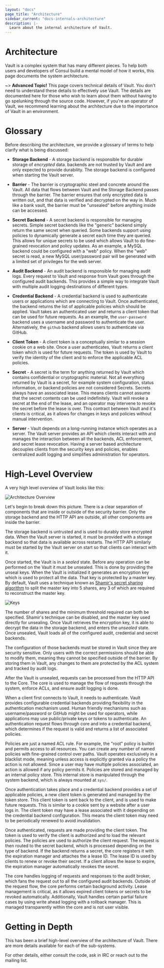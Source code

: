 ```yaml
---
layout: "docs"
page_title: "Architecture"
sidebar_current: "docs-internals-architecture"
description: |-
  Learn about the internal architecture of Vault.
---
```


# Architecture

Vault is a complex system that has many different pieces. To help both users and developers of Consul
build a mental model of how it works, this page documents the system architecture.

~> **Advanced Topic!** This page covers technical details
of Vault. You don't need to understand these details to
effectively use Vault. The details are documented here for
those who wish to learn about them without having to go
spelunking through the source code. However, if you're an
operator of Vault, we recommend learning about the architecture
due to the importance of Vault in an environment.

# Glossary

Before describing the architecture, we provide a glossary of terms to help
clarify what is being discussed:

* **Storage Backend** - A storage backend is responsible for durable storage of _encrypted_ data.
  backends are not trusted by Vault and are only expected to provide durability. The storage
  backend is configured when starting the Vault server.

* **Barrier** - The barrier is cryptographic steel and concrete around the Vault. All data that
  flows between Vault and the Storage Backend passes through the barrier. The barrier ensures
  that only encrypted data is written out, and that data is verified and decrypted on the way
  in. Much like a bank vault, the barrier must be "unsealed" before anything inside can be accessed.

* **Secret Backend** - A secret backend is responsible for managing secrets. Simple secret backends
  like the "generic" backend simply return the same secret when queried. Some backends support
  using policies to dynamically generate a secret each time they are queried. This allows for
  unique secrets to be used which allows Vault to do fine-grained revocation and policy updates.
  As an example, a MySQL backend could be configured with a "web" policy. When the "web" secret
  is read, a new MySQL user/password pair will be generated with a limited set of privileges
  for the web server.

* **Audit Backend** - An audit backend is responsible for managing audit logs. Every request to Vault
  and response from Vault goes through the configured audit backends. This provides a simple
  way to integrate Vault with multiple audit logging destinations of different types.

* **Credential Backend** - A credential backend is used to authenticate users or applications which
  are connecting to Vault. Once authenticated, the backend returns the list of applicable policies
  which should be applied. Vault takes an authenticated user and returns a client token that can
  be used for future requests. As an example, the `user-password` backend uses a username and password
  to authenticate the user. Alternatively, the `github` backend allows users to authenticate
  via GitHub.

* **Client Token** - A client token is a conceptually similar to a session cookie on a web site.
  Once a user authenticates, Vault returns a client token which is used for future requests.
  The token is used by Vault to verify the identity of the client and to enforce the applicable
  ACL policies.

* **Secret** - A secret is the term for anything returned by Vault which contains confidential
  or cryptographic material. Not all everything returned by Vault is a secret, for example
  system configuration, status information, or backend policies are not considered Secrets.
  Secrets always have an associated lease. This means clients cannot assume that the secret
  contents can be used indefinitely. Vault will revoke a secret at the end of the lease, and
  an operator may intervene to revoke the secret before the lease is over. This contract
  between Vault and it's clients is critical, as it allows for changes in keys and policies
  without manual intervention.

* **Server** - Vault depends on a long-running instance which operates as a server.
  The Vault server provides an API which clients interact with and manages the
  interaction between all the backends, ACL enforcement, and secret lease revocation.
  Having a server based architecture decouples clients from the security keys and policies,
  enables centralized audit logging and simplifies administration for operators.

# High-Level Overview

A very high level overview of Vault looks like this:

![Architecture Overview](/assets/images/layers.png)

Let's begin to break down this picture. There is a clear separation of components
that are inside or outside of the security barrier. Only the storage backend and
the HTTP API are outside, all other components are inside the barrier.

The storage backend is untrusted and is used to durably store encrypted data. When
the Vault server is started, it must be provided with a storage backend so that data
is available across restarts. The HTTP API similarly must be started by the Vault server
on start so that clients can interact with it.

Once started, the Vault is in a _sealed_ state. Before any operation can be performed
on the Vault it must be unsealed. This is done by providing the unseal keys. When
the Vault is initialized it generates an encryption key which is used to protect all the
data. That key is protected by a master key. By default, Vault uses a technique known
as [Shamir's secret sharing algorithm](http://en.wikipedia.org/wiki/Shamir's_Secret_Sharing)
to split the master key into 5 shares, any 3 of which are required to reconstruct the master
key.

![Keys](/assets/images/keys.png)

The number of shares and the minimum threshold required can both be specified. Shamir's
technique can be disabled, and the master key used directly for unsealing. Once Vault
retrieves the encryption key, it is able to decrypt the data in the storage backend,
and enters the _unsealed_ state. Once unsealed, Vault loads all of the configured
audit, credential and secret backends.

The configuration of those backends must be stored in Vault since they are security
sensitive. Only users with the correct permissions should be able to modify them,
meaning they cannot be specified outside of the barrier. By storing them in Vault,
any changes to them are protected by the ACL system and tracked by audit logs.

After the Vault is unsealed, requests can be processed from the HTTP API to the Core.
The core is used to manage the flow of requests through the system, enforce ACLs,
and ensure audit logging is done.

When a client first connects to Vault, it needs to authenticate. Vault provides
configurable credential backends providing flexibility in the authentication mechanism
used. Human friendly mechanisms such as username/password or GitHub might be
used for operators, while applications may use public/private keys or tokens to authenticate.
An authentication request flows through core and into a credential backend, which determines
if the request is valid and returns a list of associated policies.

Policies are just a named ACL rule. For example, the "root" policy is builtin and
permits access to all resources. You can create any number of named policies with
fine-grained control over paths. Vault operates exclusively in a blacklist mode, meaning
unless access is explicitly granted via a policy the action is not allowed.
Since a user may have multiple policies associated, an action is allowed if any policy
permits it. Policies are stored and managed by an internal policy store. This internal store
is manipulated through the system backend, which is always mounted at `sys/`.

Once authentication takes place and a credential backend provides a set of applicable
policies, a new client token is generated and managed by the token store. This client token
is sent back to the client, and is used to make future requests. This is similar to
a cookie sent by a website after a user logs in. The client token may have a lease associated
with it depending on the credential backend configuration. This means the client token
may need to be periodically renewed to avoid invalidation.

Once authenticated, requests are made providing the client token. The token is used
to verify the client is authorized and to load the relevant policies. The policies
are used to authorize the client request. The request is then routed to the secret backend,
which is processed depending on the type of backend. If the backend returns a secret,
the core registers it with the expiration manager and attaches the a lease ID.
The lease ID is used by clients to renew or revoke their secret. If a client allows the
lease to expire, the expiration manager automatically revokes the secret.

The core handles logging of requests and responses to the audit broker, which fans the
request out to all the configured audit backends. Outside of the request flow, the core
performs certain background activity. Lease management is critical, as it allows
expired client tokens or secrets to be revoked automatically. Additionally, Vault handles
certain partial failure cases by using write ahead logging with a rollback manager.
This is managed transparently within the core and is not user visible.

# Getting in Depth

This has been a brief high-level overview of the architecture of Vault. There
are more details available for each of the sub-systems.

For other details, either consult the code, ask in IRC or reach out to the mailing list.
